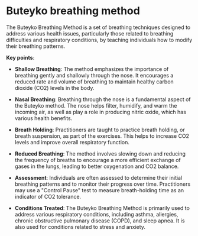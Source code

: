 [//]: # (source: ?)
[//]: # (tags: psychology treatments)

# Buteyko breathing method

The Buteyko Breathing Method is a set of breathing techniques designed to address various health issues, particularly those related to breathing difficulties and respiratory conditions, by teaching individuals how to modify their breathing patterns.

**Key points**:

* **Shallow Breathing**: The method emphasizes the importance of breathing gently and shallowly through the nose. It encourages a reduced rate and volume of breathing to maintain healthy carbon dioxide (CO2) levels in the body.

* **Nasal Breathing**: Breathing through the nose is a fundamental aspect of the Buteyko method. The nose helps filter, humidify, and warm the incoming air, as well as play a role in producing nitric oxide, which has various health benefits.

* **Breath Holding**: Practitioners are taught to practice breath holding, or breath suspension, as part of the exercises. This helps to increase CO2 levels and improve overall respiratory function.

* **Reduced Breathing**: The method involves slowing down and reducing the frequency of breaths to encourage a more efficient exchange of gases in the lungs, leading to better oxygenation and CO2 balance.

* **Assessment**: Individuals are often assessed to determine their initial breathing patterns and to monitor their progress over time. Practitioners may use a "Control Pause" test to measure breath-holding time as an indicator of CO2 tolerance.

* **Conditions Treated**: The Buteyko Breathing Method is primarily used to address various respiratory conditions, including asthma, allergies, chronic obstructive pulmonary disease (COPD), and sleep apnea. It is also used for conditions related to stress and anxiety.
